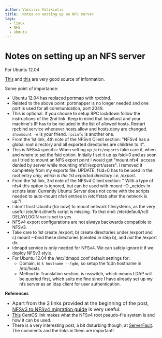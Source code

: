 ```yaml
---
author: Vassilis Vatikiotis
title:  Notes on setting up an NFS server
tags:
  - linux
  - NFS
  - ubnutu
---
```


# Notes on setting up an NFS server

For Ubuntu 12.04

<a href="https://help.ubuntu.com/community/NFSv4Howto" target="_blank">This</a> and <a href="https://help.ubuntu.com/community/SettingUpNFSHowTo" target="_blank">this</a> are very good source of information.

Some point of importance:

<ul>
	<li>Ubuntu 12.04 has replaced portmap with rpcbind.</li>
	<li>Related to the above point: portmapper is no longer needed and one port is used for all communication, port 2049.</li>
	<li>This is optional. If you choose to setup RPC lockdown follow the instructions of the 2nd link. Keep in mind that localhost and your machine's IP has to be included in the list of allowed hosts. Restart rpcbind service whenever hosts.allow and hosts.deny are changed. <code>showmount -e</code> is your friend. <code>rpcinfo</code> is another one.</li>
	<li>From the 1st link, 4th note of the NFSv4 Client section: "NFSv4 has a global root directory and all exported directories are children to it".</li>
	<li>This is NFSv4 specific: When setting up <code>/etc/exports</code> take care if, when and where to set the fsid option. Initially I set it up as fsid=0 and as soon as I tried to mount an NFS export point I would get "mount.nfs4: access denied by server while mounting nfs1:/export/users". I removed it completely from my exports file. UPDATE: fsid=0 has to be used in the root entry <em>only, which is the 1st exported directory i.e. /export</em>.</li>
	<li>From the 1st link, 3rd note of the NFSv4 Client section: " With a type of nfs4 this option is ignored, but can be used with mount -O _netdev in scripts later. Currently Ubuntu Server does not come with the scripts needed to auto-mount nfs4 entries in /etc/fstab after the network is up."!</li>
	<li>I don't trust Ubuntu (for now) to mount network filesystems, as the very useful /etc/init.d/netfs script is missing. To that end: /etc/default/rcS DELAYLOGIN var is set to yes.</li>
	<li>NFSv4 export configurations are not always backwards compatible to NFSv3.</li>
	<li>Take care to 1st create /export, b) create directories under /export and c) mount --bind these directories (created in step b), and <em>not</em> the /export dir.</li>
	<li>idmapd service is only needed for NFSv4. We can safely ignore it if we deploy NFSv3 style.</li>
	<li>For Ubuntu 12.04 the /etc/idmapd.conf default settings for:
<ul>
	<li>Domain, is <code>$ hostname --fqdn</code>, so setup the fqdn hostname in /etc/hosts</li>
	<li>Method in Translation section, is nsswitch, which means LDAP will be queried first, which suits me fine since I have already set up my nfs server as an ldap client for user authentication.</li>
</ul>
</li>
</ul>
<strong>References</strong>
<ul>
	<li><span style="font-size: 16px;">Apart from the 2 links provided at the beginning of the post, </span><a style="font-size: 16px;" href="http://nfsv4.bullopensource.org/doc/NFS3_NFS4_migration.pdf">NFSv3 to NFSv4 migration guide</a><span style="font-size: 16px;"> is very useful.</span></li>
	<li><a href="http://www.centos.org/docs/5/html/Deployment_Guide-en-US/s1-nfs-server-config-exports.html" target="_blank">This</a> CentOS link makes what the NFSv4 root pseudo-file system is and how it can be used.</li>
	<li>There is a very interesting post, a bit disturbing though, at <a href="http://serverfault.com/questions/415860/nfs4-permission-denied-when-userid-does-not-match-even-though-idmap-is-working" target="_blank">ServerFault</a>. The comments and the links in them are important!</li>
</ul>
